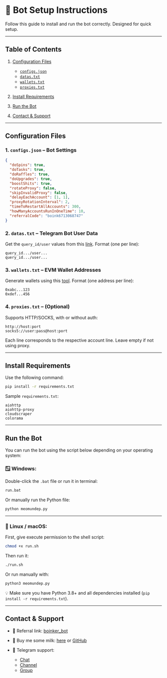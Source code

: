 # 🚀 Bot Setup Instructions

Follow this guide to install and run the bot correctly. Designed for quick setup.

---

## Table of Contents

1. [Configuration Files](#configuration-files)

   * [`configs.json`](#1-configsjson)
   * [`datas.txt`](#2-datastxt)
   * [`wallets.txt`](#3-walletstxt)
   * [`proxies.txt`](#4-proxiestxt)
2. [Install Requirements](#install-requirements)
3. [Run the Bot](#run-the-bot)
4. [Contact & Support](#contact--support)

---

## Configuration Files

### 1. `configs.json` – Bot Settings

```json
{
  "doSpins": true,
  "doTasks": true,
  "doRaffles": true,
  "doUpgrades": true,
  "boostShits": true,
  "rotateProxy": false,
  "skipInvalidProxy": false,
  "delayEachAccount": [1, 1],
  "proxyRotationInterval": 2,
  "timeToRestartAllAccounts": 300,
  "howManyAccountsRunInOneTime": 10,
  "referralCode": "boink6713068747"
}
```

### 2. `datas.txt` – Telegram Bot User Data

Get the `query_id/user` values from this [link](https://t.me/KeoAirDropFreeNee/1586).
Format (one per line):

```
query_id.../user...
query_id.../user...
```

### 3. `wallets.txt` – EVM Wallet Addresses

Generate wallets using this [tool](https://github.com/MeoMunDep/Automatic-Ultimate-Create-Wallets-for-Airdrop).
Format (one address per line):

```
0xabc...123
0xdef...456
```

### 4. `proxies.txt` – (Optional)

Supports HTTP/SOCKS, with or without auth:

```
http://host:port  
socks5://user:pass@host:port
```

Each line corresponds to the respective account line. Leave empty if not using proxy.

---

## Install Requirements

Use the following command:

```bash
pip install -r requirements.txt
```

Sample `requirements.txt`:

```
aiohttp
aiohttp-proxy
cloudscraper
colorama
```

---

## Run the Bot

You can run the bot using the script below depending on your operating system:

### 🪟 Windows:

Double-click the `.bat` file or run it in terminal:

```bash
run.bat
```

Or manually run the Python file:

```bash
python meomundep.py
```

---

### 🐧 Linux / macOS:

First, give execute permission to the shell script:

```bash
chmod +x run.sh
```

Then run it:

```bash
./run.sh
```

Or run manually with:

```bash
python3 meomundep.py
```


💡 Make sure you have Python 3.8+ and all dependencies installed (`pip install -r requirements.txt`).


---

## Contact & Support

* 🔗 Referral link: [boinker\_bot](https://t.me/boinker_bot/boinkapp?startapp=boink6713068747)
* 🛒 Buy me some milk: [here](https://t.me/KeoAirDropFreeNe/312/27801) or [GitHub](https://github.com/MeoMunDep/MeoMunDep)
* 💬 Telegram support:

  * [Chat](https://t.me/MeoMunDep)
  * [Channel](https://t.me/KeoAirDropFreeNee)
  * [Group](https://t.me/KeoAirDropFreeNe)


